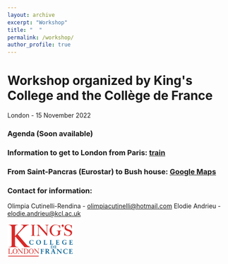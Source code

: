 ```yaml
---
layout: archive
excerpt: "Workshop"
title: "  "
permalink: /workshop/
author_profile: true
---
```


# Workshop organized by King's College and the Collège de France 
London - 15 November 2022

### Agenda (Soon available)

### Information to get to London from Paris: [train](https://www.eurostar.com/fr-fr)
### From Saint-Pancras (Eurostar) to Bush house: [Google Maps](https://www.google.com/maps/dir/Bush+House,+Aldwych,+London,+UK/King's+Cross+St.+Pancras,+Euston+Rd,+London+N1+9AL,+United+Kingdom/@51.5184507,-0.1257624,14.09z/data=!4m14!4m13!1m5!1m1!1s0x487604b57c3fffff:0x7cf28e36d5dddd5d!2m2!1d-0.1173517!2d51.5130562!1m5!1m1!1s0x48761b3bf94081c7:0x7c612b5a92c7a2d0!2m2!1d-0.123169!2d51.530663!3e3)


### Contact for information: 
Olimpia Cutinelli-Rendina - olimpiacutinelli@hotmail.com
Elodie Andrieu - elodie.andrieu@kcl.ac.uk

<img
  src="/images/kings-college-london2.png"
  alt="Alt text"
  title="Optional title"
  style="display: inline-block; margin: 6 auto; max-width: 150px">
